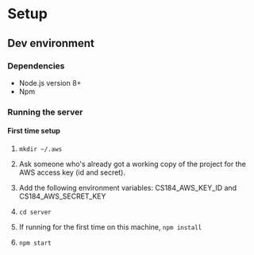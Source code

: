 # Setup

## Dev environment

### Dependencies

* Node.js version 8+
* Npm

### Running the server

#### First time setup

1. `mkdir ~/.aws`
2. Ask someone who's already got a working copy of the project for the AWS access key (id and secret).
3. Add the following environment variables: CS184_AWS_KEY_ID and CS184_AWS_SECRET_KEY

1. `cd server`
2. If running for the first time on this machine, `npm install`
3. `npm start`
